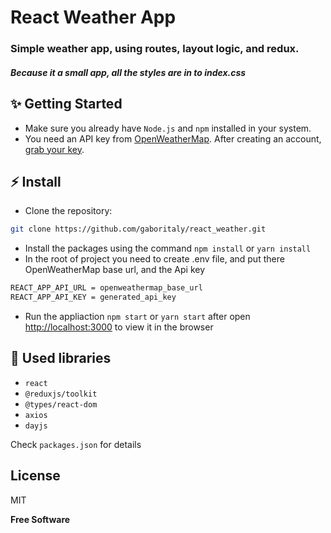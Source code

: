 # React Weather App

### Simple weather app, using routes, layout logic, and redux.

##### _Because it a small app, all the styles are in to index.css_

## ✨ Getting Started

- Make sure you already have `Node.js` and `npm` installed in your system.
- You need an API key from [OpenWeatherMap](https://openweathermap.org/). After creating an account, [grab your key](https://home.openweathermap.org/api_keys).

## ⚡ Install

- Clone the repository:

```bash
git clone https://github.com/gaboritaly/react_weather.git
```

- Install the packages using the command `npm install` or `yarn install`
- In the root of project you need to create .env file, and put there OpenWeatherMap base url, and the Api key

```bash
REACT_APP_API_URL = openweathermap_base_url
REACT_APP_API_KEY = generated_api_key
```

- Run the appliaction `npm start` or `yarn start` after open [http://localhost:3000](http://localhost:3000) to view it in the browser

## 📙 Used libraries

- `react`
- `@reduxjs/toolkit`
- `@types/react-dom`
- `axios`
- `dayjs`

Check `packages.json` for details

## License

MIT

**Free Software**
